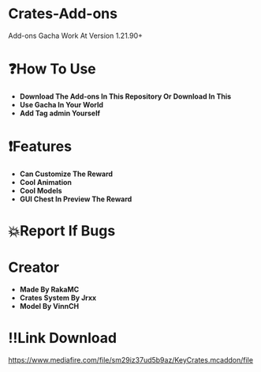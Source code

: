 # Crates-Add-ons
Add-ons Gacha Work At Version 1.21.90+

# ❓How To Use
- **Download The Add-ons In This Repository Or Download In This**
- **Use Gacha In Your World**
- **Add Tag admin Yourself**

# ❗Features
- **Can Customize The Reward**
- **Cool Animation**
- **Cool Models**
- **GUI Chest In Preview The Reward**

# 💥Report If Bugs
# Creator
- **Made By RakaMC**
- **Crates System By Jrxx**
- **Model By VinnCH**

# ‼️Link Download
https://www.mediafire.com/file/sm29iz37ud5b9az/KeyCrates.mcaddon/file
